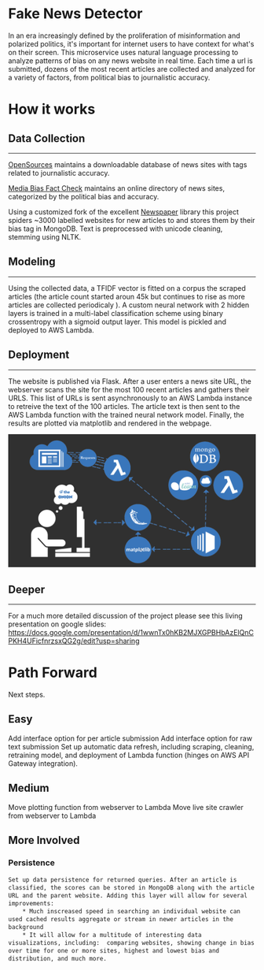 # Fake News Detector

In an era increasingly defined by the proliferation of misinformation and polarized politics, it's important for internet users to have context for what's on their screen. This microservice uses natural language processing to analyze patterns of bias on any news website in real time. Each time a url is submitted, dozens of the most recent articles are collected and analyzed for a variety of factors, from political bias to journalistic accuracy.

# How it works

## Data Collection

---

[OpenSources](http://www.opensources.co/) maintains a downloadable database of news sites with tags related to journalistic accuracy.

[Media Bias Fact Check](https://mediabiasfactcheck.com/) maintains an online directory of news sites, categorized by the political bias and accuracy.

Using a customized fork of the excellent [Newspaper](https://github.com/codelucas/newspaper) library this project spiders ~3000 labelled websites for new articles to and stores them by their bias tag in MongoDB. Text is preprocessed with unicode cleaning, stemming using NLTK.

## Modeling

---

Using the collected data, a TFIDF vector is fitted on a corpus the scraped articles (the article count started aroun 45k but continues to rise as more articles are collected periodicaly ). A custom neural network with 2 hidden layers is trained in a multi-label classification scheme using binary crossentropy with a sigmoid output layer. This model is pickled and deployed to AWS Lambda.

## Deployment

---

The website is published via Flask. After a user enters a news site URL, the webserver scans the site for the most 100 recent articles and gathers their URLS. This list of URLs is sent asynchronously to an AWS Lambda instance to retreive the text of the 100 articles. The article text is then sent to the AWS Lambda function with the trained neural network model. Finally, the results are plotted via matplotlib and rendered in the webpage.

![alt text](web/static/img/workflow_bg.png "flow")

## Deeper

---

For a much more detailed discussion of the project please see this living presentation on google slides: https://docs.google.com/presentation/d/1wwnTx0hKB2MJXGPBHbAzElQnCPKH4UFicfnrzsxQG2g/edit?usp=sharing

# Path Forward

Next steps.

## Easy

Add interface option for per article submission
Add interface option for raw text submission
Set up automatic data refresh, including scraping, cleaning, retraining model, and deployment of Lambda function (hinges on AWS API Gateway integration).

## Medium

Move plotting function from webserver to Lambda
Move live site crawler from webserver to Lambda

## More Involved

### Persistence

    Set up data persistence for returned queries. After an article is classified, the scores can be stored in MongoDB along with the article URL and the parent website. Adding this layer will allow for several improvements:
        * Much inscreased speed in searching an individual website can used cached results aggregate or stream in newer articles in the background
        * It will allow for a multitude of interesting data visualizations, including:  comparing websites, showing change in bias over time for one or more sites, highest and lowest bias and distribution, and much more.
